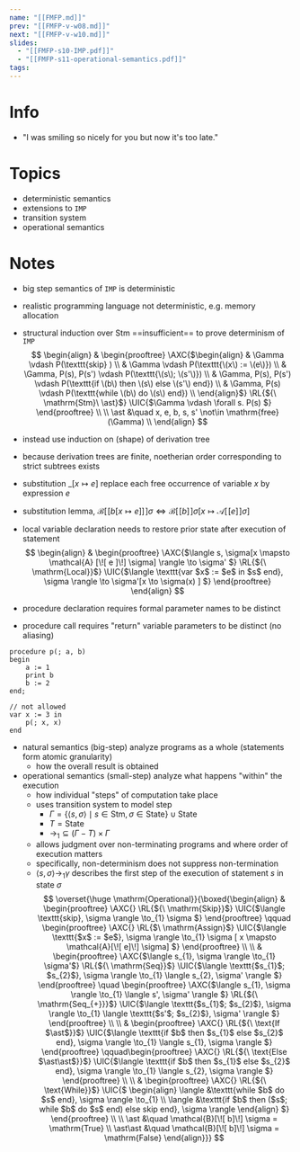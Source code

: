 ```yaml
---
name: "[[FMFP.md]]"
prev: "[[FMFP-v-w08.md]]"
next: "[[FMFP-v-w10.md]]"
slides:
  - "[[FMFP-s10-IMP.pdf]]"
  - "[[FMFP-s11-operational-semantics.pdf]]"
tags:
---
```



# Info
- "I was smiling so nicely for you but now it's too late."

# Topics
- deterministic semantics
- extensions to `IMP`
- transition system
- operational semantics


# Notes
- big step semantics of `IMP` is deterministic
- realistic programming language not deterministic, e.g. memory allocation
- structural induction over $\mathsf{Stm}$ ==insufficient== to prove determinism of `IMP`
$$
\begin{align}
&
\begin{prooftree}
\AXC{$\begin{align} & \Gamma \vdash P(\texttt{skip} ) \\ & \Gamma \vdash P(\texttt{\(x\) := \(e\)}) \\ & \Gamma, P(s), P(s') \vdash P(\texttt{\(s\); \(s'\)}) \\ & \Gamma, P(s), P(s') \vdash P(\texttt{if \(b\) then \(s\) else \(s'\) end}) \\ & \Gamma, P(s) \vdash P(\texttt{while \(b\) do \(s\) end}) \\ \end{align}$}
\RL{${\ \mathrm{Stm}\ \ast}$}
\UIC{$\Gamma \vdash \forall s. P(s) $}
\end{prooftree}
\\ \\
\ast &\quad x, e, b, s, s' \not\in \mathrm{free}(\Gamma) \\
\end{align}
$$
- instead use induction on (shape) of derivation tree
- because derivation trees are finite, noetherian order corresponding to strict subtrees exists
- substitution $\_[x \mapsto e]$ replace each free occurrence of variable $x$ by expression $e$
- substitution lemma, $\mathcal{B}[\![b[x\mapsto e]]\!]\sigma \iff \mathcal{B}[\![b]\!]\sigma[x \mapsto \mathcal{A}[\![e]\!]\sigma]$

- local variable declaration needs to restore prior state after execution of statement
$$
\begin{align}
&
\begin{prooftree}
\AXC{$\langle s, \sigma[x \mapsto \mathcal{A} [\![ e ]\!]  \sigma] \rangle \to \sigma' $}
\RL{${\ \mathrm{Local}}$}
\UIC{$\langle \texttt{var $x$ := $e$ in $s$ end}, \sigma  \rangle \to \sigma'[x \to \sigma(x) ] $}
\end{prooftree}
\end{align}
$$
- procedure declaration requires formal parameter names to be distinct
- procedure call requires "return" variable parameters to be distinct (no aliasing)
```IMP
procedure p(; a, b)
begin
	a := 1
	print b
	b := 2
end;

// not allowed
var x := 3 in
	p(; x, x)
end
```

- natural semantics (big-step) analyze programs as a whole (statements form atomic granularity)
	- how the overall result is obtained
- operational semantics (small-step) analyze what happens "within" the execution
	- how individual "steps" of computation take place
	- uses transition system to model step
		- $\Gamma = \{ \langle s, \sigma \rangle \mid s \in \mathsf{Stm}, \sigma \in \mathsf{State} \} \cup \mathsf{State}$
		- $T = \mathsf{State}$
		- $\mathrel{\to_{1}} \subseteq (\Gamma - T) \times \Gamma$
	- allows judgment over non-terminating programs and where order of execution matters
	- specifically, non-determinism does not suppress non-termination
	- $\langle s, \sigma \rangle \to_{1} \gamma$ describes the first step of the execution of statement $s$ in state $\sigma$
$$
\overset{\huge \mathrm{Operational}}{\boxed{\begin{align}
&
\begin{prooftree}
\AXC{}
\RL{${\ \mathrm{Skip}}$}
\UIC{$\langle \texttt{skip}, \sigma  \rangle \to_{1} \sigma $}
\end{prooftree}
\qquad \begin{prooftree}
\AXC{}
\RL{$\ \mathrm{Assign}$}
\UIC{$\langle \texttt{$x$ := $e$}, \sigma  \rangle \to_{1} \sigma [ x \mapsto \mathcal{A}[\![ e]\!]  \sigma] $}
\end{prooftree}
\\ \\ 
&
\begin{prooftree}
\AXC{$\langle s_{1}, \sigma \rangle \to_{1} \sigma'$}
\RL{${\ \mathrm{Seq}}$}
\UIC{$\langle \texttt{$s_{1}$; $s_{2}$}, \sigma \rangle \to_{1} \langle s_{2}, \sigma' \rangle $}
\end{prooftree}
\quad \begin{prooftree}
\AXC{$\langle s_{1}, \sigma \rangle \to_{1} \langle s', \sigma' \rangle $}
\RL{${\ \mathrm{Seq_{+}}}$}
\UIC{$\langle \texttt{$s_{1}$; $s_{2}$}, \sigma \rangle \to_{1} \langle \texttt{$s'$; $s_{2}$}, \sigma' \rangle $}
\end{prooftree}
\\ \\
&
\begin{prooftree}
\AXC{}
\RL{${\ \text{If $\ast$}}$}
\UIC{$\langle \texttt{if $b$ then $s_{1}$ else $s_{2}$ end}, \sigma \rangle \to_{1} \langle s_{1}, \sigma \rangle $}
\end{prooftree}
\qquad\begin{prooftree}
\AXC{}
\RL{${\ \text{Else $\ast\ast$}}$}
\UIC{$\langle \texttt{if $b$ then $s_{1}$ else $s_{2}$ end}, \sigma \rangle \to_{1} \langle s_{2}, \sigma \rangle $}
\end{prooftree}
\\ \\
&
\begin{prooftree}
\AXC{}
\RL{${\ \text{While}}$}
\UIC{$ \begin{align}
\langle &\texttt{while $b$ do $s$ end}, \sigma \rangle \to_{1} \\
\langle &\texttt{if $b$ then ($s$; while $b$ do $s$ end) else skip end}, \sigma \rangle
\end{align} $}
\end{prooftree}
\\ \\
\ast &\quad \mathcal{B}[\![  b]\!] \sigma = \mathrm{True} \\
\ast\ast &\quad \mathcal{B}[\![  b]\!] \sigma = \mathrm{False}
\end{align}}}
$$
